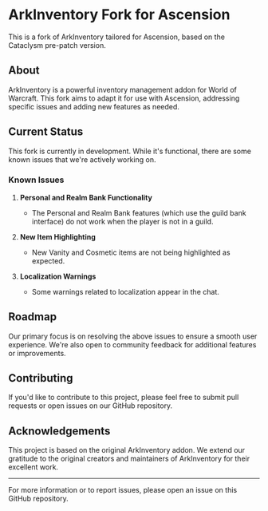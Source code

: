 # ArkInventory Fork for Ascension

This is a fork of ArkInventory tailored for Ascension, based on the Cataclysm pre-patch version.

## About

ArkInventory is a powerful inventory management addon for World of Warcraft. This fork aims to adapt it for use with Ascension, addressing specific issues and adding new features as needed.

## Current Status

This fork is currently in development. While it's functional, there are some known issues that we're actively working on.

### Known Issues

1. **Personal and Realm Bank Functionality**
   - The Personal and Realm Bank features (which use the guild bank interface) do not work when the player is not in a guild.

2. **New Item Highlighting**
   - New Vanity and Cosmetic items are not being highlighted as expected.

3. **Localization Warnings**
   - Some warnings related to localization appear in the chat.

## Roadmap

Our primary focus is on resolving the above issues to ensure a smooth user experience. We're also open to community feedback for additional features or improvements.

## Contributing

If you'd like to contribute to this project, please feel free to submit pull requests or open issues on our GitHub repository.

## Acknowledgements

This project is based on the original ArkInventory addon. We extend our gratitude to the original creators and maintainers of ArkInventory for their excellent work.

---

For more information or to report issues, please open an issue on this GitHub repository.
